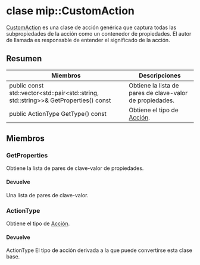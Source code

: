 # <a name="class-mipcustomaction"></a>clase mip::CustomAction 
[CustomAction](#classmip_1_1_custom_action) es una clase de acción genérica que captura todas las subpropiedades de la acción como un contenedor de propiedades. El autor de llamada es responsable de entender el significado de la acción.
  
## <a name="summary"></a>Resumen
 Miembros                        | Descripciones                                
--------------------------------|---------------------------------------------
public const std::vector<std::pair<std::string, std::string>>& GetProperties() const  |  Obtiene la lista de pares de clave-valor de propiedades.
public ActionType GetType() const  |  Obtiene el tipo de [Acción](#classmip_1_1_action).
  
## <a name="members"></a>Miembros
  
### <a name="getproperties"></a>GetProperties
Obtiene la lista de pares de clave-valor de propiedades.
  
#### <a name="returns"></a>Devuelve
Una lista de pares de clave-valor.
  
### <a name="actiontype"></a>ActionType
Obtiene el tipo de [Acción](#classmip_1_1_action).
  
#### <a name="returns"></a>Devuelve
ActionType El tipo de acción derivada a la que puede convertirse esta clase base.